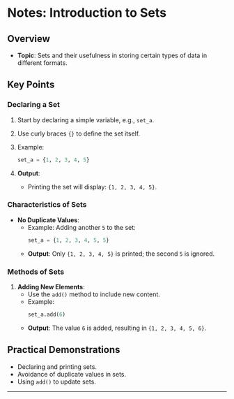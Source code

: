 
# Notes: Introduction to Sets

## Overview
- **Topic**: Sets and their usefulness in storing certain types of data in different formats.

## Key Points

### Declaring a Set
1. Start by declaring a simple variable, e.g., `set_a`.
2. Use curly braces `{}` to define the set itself.
3. Example: 
   ```python
   set_a = {1, 2, 3, 4, 5}
   ```

4. **Output**: 
   - Printing the set will display: `{1, 2, 3, 4, 5}`.

### Characteristics of Sets
- **No Duplicate Values**:
  - Example: Adding another `5` to the set:
    ```python
    set_a = {1, 2, 3, 4, 5, 5}
    ```
  - **Output**: Only `{1, 2, 3, 4, 5}` is printed; the second `5` is ignored.

### Methods of Sets
1. **Adding New Elements**:
   - Use the `add()` method to include new content.
   - Example:
     ```python
     set_a.add(6)
     ```
   - **Output**: The value `6` is added, resulting in `{1, 2, 3, 4, 5, 6}`.

## Practical Demonstrations
- Declaring and printing sets.
- Avoidance of duplicate values in sets.
- Using `add()` to update sets.

---
